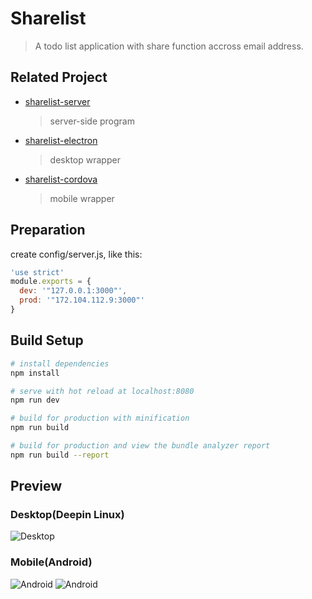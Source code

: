 # Sharelist

> A todo list application with share function accross email address.

## Related Project

* [sharelist-server](https://gitee.com/antipro/sharelist-server)
  > server-side program
* [sharelist-electron](https://gitee.com/antipro/sharelist-electron)
  > desktop wrapper
* [sharelist-cordova](https://gitee.com/antipro/sharelist-cordova)
  > mobile wrapper

## Preparation

create config/server.js, like this:
``` javascript
'use strict'
module.exports = {
  dev: '"127.0.0.1:3000"',
  prod: '"172.104.112.9:3000"'
}
```

## Build Setup

``` bash
# install dependencies
npm install

# serve with hot reload at localhost:8080
npm run dev

# build for production with minification
npm run build

# build for production and view the bundle analyzer report
npm run build --report
```
## Preview
### Desktop(Deepin Linux)

![Desktop](http://onmdsye1w.bkt.clouddn.com/sharelist-electron.png)

### Mobile(Android)

![Android](http://onmdsye1w.bkt.clouddn.com/sharelist-cordova1.png)
![Android](http://onmdsye1w.bkt.clouddn.com/sharelist-cordova2.png)
